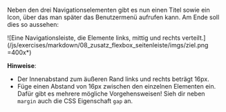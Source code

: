 Neben den drei Navigationselementen gibt es nun einen Titel sowie ein Icon, über das man später das Benutzermenü aufrufen kann. Am Ende soll dies so aussehen:

![Eine Navigationsleiste, die Elemente links, mittig und rechts verteilt.](/js/exercises/markdown/08_zusatz_flexbox_seitenleiste/imgs/ziel.png =400x*)

**Hinweise**:
- Der Innenabstand zum äußeren Rand links und rechts beträgt 16px.
- Füge einen Abstand von 16px zwischen den einzelnen Elementen ein. Dafür gibt es mehrere mögliche Vorgehensweisen! Sieh dir neben `margin` auch die CSS Eigenschaft `gap` an.